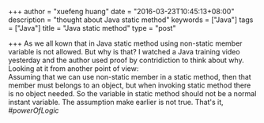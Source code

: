 +++
author = "xuefeng huang"
date = "2016-03-23T10:45:13+08:00"
description = "thought about Java static method"
keywords = ["Java"]
tags = ["Java"]
title = "Java static method"
type = "post"

+++
As we all kown that in Java static method using non-static member variable is not allowed. But why is that? I watched a Java training video yesterday and the author used proof by contridiction to think about why. Looking at it from another point of view:  
Assuming that we can use non-static member in a static method, then that member must belongs to an object, but when invoking static method there is no object needed. So the variable in static method should not be a normal instant variable. The assumption make earlier is not true. That's it, <em>#powerOfLogic</em> 
